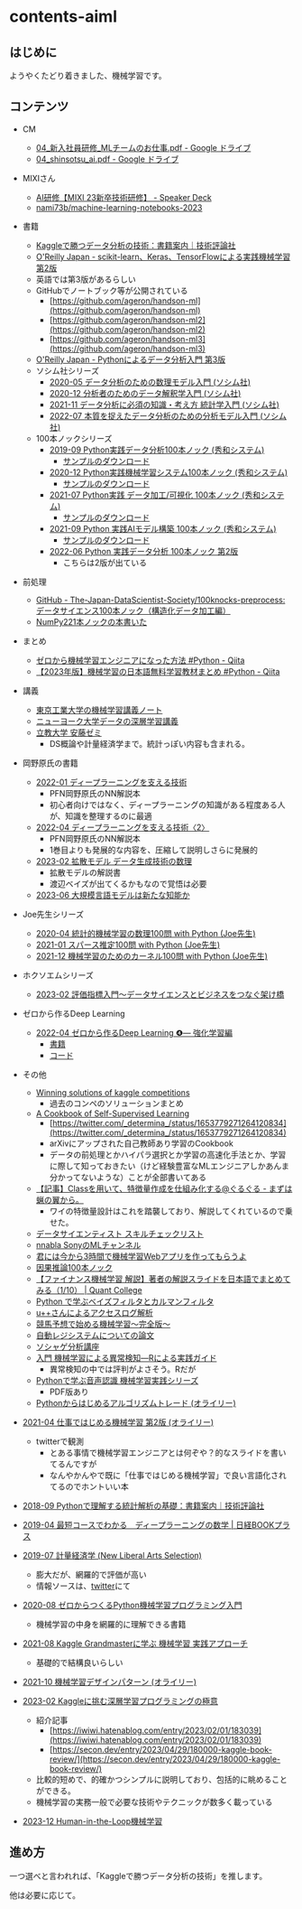 # contents-aiml

## はじめに

ようやくたどり着きました、機械学習です。

## コンテンツ

- CM
    - [04_新入社員研修_MLチームのお仕事.pdf - Google ドライブ](https://drive.google.com/file/d/1H0Pwj9ZNrZ8uvWzrh9LenAAPsvuTNXfR/view)
    - [04_shinsotsu_ai.pdf - Google ドライブ](https://drive.google.com/file/d/13aPBqEKj_sBkR1xaNTHJHUtKaEcsTtKC/view)
- MIXIさん
    - [AI研修【MIXI 23新卒技術研修】 - Speaker Deck](https://speakerdeck.com/mixi_engineers/2023-ai-training)
    - [nami73b/machine-learning-notebooks-2023](https://github.com/nami73b/machine-learning-notebooks-2023)
- 書籍
    - [Kaggleで勝つデータ分析の技術：書籍案内｜技術評論社](https://gihyo.jp/book/2019/978-4-297-10843-4)
    - [O'Reilly Japan - scikit-learn、Keras、TensorFlowによる実践機械学習 第2版](https://www.oreilly.co.jp/books/9784873119281/)
    - 英語では第3版があるらしい
    - GitHubでノートブック等が公開されている
      - [https://github.com/ageron/handson-ml](https://github.com/ageron/handson-ml)
      - [https://github.com/ageron/handson-ml2](https://github.com/ageron/handson-ml2)
      - [https://github.com/ageron/handson-ml3](https://github.com/ageron/handson-ml3)
    - [O'Reilly Japan - Pythonによるデータ分析入門 第3版](https://www.oreilly.co.jp/books/9784814400195/)
    - ソシム社シリーズ
        - [2020-05 データ分析のための数理モデル入門 (ソシム社)](https://www.amazon.co.jp/dp/4802612494)
        - [2020-12 分析者のためのデータ解釈学入門 (ソシム社)](https://www.amazon.co.jp/dp/4802612907)
        - [2021-11 データ分析に必須の知識・考え方 統計学入門 (ソシム社)](https://www.amazon.co.jp/dp/4802613199)
        - [2022-07 本質を捉えたデータ分析のための分析モデル入門 (ソシム社)](https://www.amazon.co.jp/dp/4802613776)
    - 100本ノックシリーズ
        - [2019-09 Python実践データ分析100本ノック (秀和システム)](https://www.amazon.co.jp/dp/4798058750)
            - [サンプルのダウンロード](https://www.shuwasystem.co.jp/support/7980html/5875.html)
        - [2020-12 Python実践機械学習システム100本ノック (秀和システム)](https://www.amazon.co.jp/dp/479806341X)
            - [サンプルのダウンロード](https://www.shuwasystem.co.jp/support/7980html/6341.html)
        - [2021-07 Python実践 データ加工/可視化 100本ノック (秀和システム)](https://www.amazon.co.jp/dp/4798064394)
            - [サンプルのダウンロード](https://www.shuwasystem.co.jp/support/7980html/6439.html)
        - [2021-09 Python 実践AIモデル構築 100本ノック (秀和システム)](https://www.amazon.co.jp/dp/4798064408)
            - [サンプルのダウンロード](https://www.shuwasystem.co.jp/support/7980html/6440.html)
        - [2022-06 Python 実践データ分析 100本ノック 第2版 ](https://www.amazon.co.jp/dp/B0B3LQHK1L)
            - こちらは2版が出ている
- 前処理
    - [GitHub - The-Japan-DataScientist-Society/100knocks-preprocess: データサイエンス100本ノック（構造化データ加工編）](https://github.com/The-Japan-DataScientist-Society/100knocks-preprocess)
    - [NumPy221本ノックの本書いた](https://zenn.dev/koshian2/articles/786253ece74408)
- まとめ
    - [ゼロから機械学習エンジニアになった方法 #Python - Qiita](https://qiita.com/iws_/items/a3de3524726760751f2f)
    - [【2023年版】機械学習の日本語無料学習教材まとめ #Python - Qiita](https://qiita.com/shuto_ishii/items/ff36b82e37d0c4ccc073#numpy)
- 講義
  - [東京工業大学の機械学習講義ノート](https://chokkan.github.io/mlnote/)
  - [ニューヨーク大学データの深層学習講義](https://atcold.github.io/pytorch-Deep-Learning/ja/)
  - [立教大学 安藤ゼミ](https://sites.google.com/site/michihito7ando/lectures)
    - DS概論や計量経済学まで。統計っぽい内容も含まれる。
- 岡野原氏の書籍
  - [2022-01 ディープラーニングを支える技術](https://hillbig.github.io/deeplearning-techbooksplus/)
    - PFN岡野原氏のNN解説本
    - 初心者向けではなく、ディープラーニングの知識がある程度ある人が、知識を整理するのに最適
  - [2022-04 ディープラーニングを支える技術〈2〉](https://www.amazon.co.jp/dp/429712811X)
    - PFN岡野原氏のNN解説本
    - 1巻目よりも発展的な内容を、圧縮して説明しさらに発展的
  - [2023-02 拡散モデル データ生成技術の数理](https://www.amazon.co.jp/dp/400006343X)
    - 拡散モデルの解説書
    - 渡辺ベイズが出てくるかもなので覚悟は必要
  - [2023-06 大規模言語モデルは新たな知能か](https://www.iwanami.co.jp/book/b625941.html)
- Joe先生シリーズ
  - [2020-04 統計的機械学習の数理100問 with Python (Joe先生)](https://www.kyoritsu-pub.co.jp/book/b10003244.html)
  - [2021-01 スパース推定100問 with Python (Joe先生)](https://www.kyoritsu-pub.co.jp/book/b10003298.html)
  - [2021-12 機械学習のためのカーネル100問 with Python (Joe先生)](https://www.kyoritsu-pub.co.jp/book/b10003381.html)
- ホクソエムシリーズ
  - [2023-02 評価指標入門〜データサイエンスとビジネスをつなぐ架け橋](https://www.amazon.co.jp/dp/4297133148)
- ゼロから作るDeep Learning
  - [2022-04 ゼロから作るDeep Learning ❹— 強化学習編](https://www.amazon.co.jp/dp/4873119758)
    - [書籍](https://www.amazon.co.jp/dp/4873119758)
    - [コード](https://github.com/oreilly-japan/deep-learning-from-scratch-4)
- その他
    - [Winning solutions of kaggle competitions](https://www.kaggle.com/code/sudalairajkumar/winning-solutions-of-kaggle-competitions)
        - 過去のコンペのソリューションまとめ
    - [A Cookbook of Self-Supervised Learning](https://arxiv.org/abs/2304.12210)
        - [https://twitter.com/_determina_/status/1653779271264120834](https://twitter.com/_determina_/status/1653779271264120834)
        - arXivにアップされた自己教師あり学習のCookbook
        - データの前処理とかハイパラ選択とか学習の高速化手法とか、学習に際して知っておきたい（けど経験豊富なMLエンジニアしかあんま分かってないような）ことが全部書いてある
    - [【記事】Classを用いて、特徴量作成を仕組み化する@ぐるぐる - まずは蝋の翼から。](https://knknkn.hatenablog.com/entry/2021/06/08/172633)
        - ワイの特徴量設計はこれを踏襲しており、解説してくれているので乗せた。
    - [データサイエンティスト スキルチェックリスト](https://the-japan-datascientist-society.github.io/skills-checklist-viewer/)
    - [nnabla SonyのMLチャンネル](https://www.youtube.com/channel/UCOELxR-yS2EbjBxQ0hx4yBw)
    - [君には今から3時間で機械学習Webアプリを作ってもらうよ](https://zenn.dev/alivelimb/articles/20220528-streamlit-ml-app)
    - [因果推論100本ノック](https://zenn.dev/s1ok69oo/articles/909ca2e858f43c)
    - [【ファイナンス機械学習 解説】著者の解説スライドを日本語でまとめてみる（1/10） | Quant College](https://quantcollege.net/%e3%80%90%e3%83%95%e3%82%a1%e3%82%a4%e3%83%8a%e3%83%b3%e3%82%b9%e6%a9%9f%e6%a2%b0%e5%ad%a6%e7%bf%92%e3%80%91%e8%91%97%e8%80%85%e3%81%ae%e8%ac%9b%e7%be%a9%e3%82%b9%e3%83%a9%e3%82%a4%e3%83%89%e3%82%92)
    - [Python で学ぶベイズフィルタとカルマンフィルタ](https://inzkyk.xyz/kalman_filter/preface/)
    - [u++さんによるアクセスログ解析](https://speakerdeck.com/upura/tutorial-on-access-log-analysis-by-python)
    - [競馬予想で始める機械学習〜完全版〜](https://zenn.dev/dijzpeb/books/848d4d8e47001193f3fb)
    - [自動レジシステムについての論文](https://dl.acm.org/doi/pdf/10.1145/3478086)
    - [ソシャゲ分析講座](https://analytics.hatenadiary.com/entry/20131105/p1)
    - [入門 機械学習による異常検知―Rによる実践ガイド](https://www.amazon.co.jp/dp/4339024910)
        - 異常検知の中では評判がよさそう。Rだが
    - [Pythonで学ぶ音声認識 機械学習実践シリーズ](https://book.impress.co.jp/books/1120101083)
        - PDF版あり
    - [Pythonからはじめるアルゴリズムトレード (オライリー)](https://www.oreilly.co.jp/books/9784873119793)
- [2021-04 仕事ではじめる機械学習 第2版 (オライリー)](https://www.amazon.co.jp/dp/4873119472)
  - twitterで観測
    - とある事情で機械学習エンジニアとは何ぞや？的なスライドを書いてるんですが
    - なんやかんやで既に「仕事ではじめる機械学習」で良い言語化されてるのでホントいい本
- [2018-09 Pythonで理解する統計解析の基礎：書籍案内｜技術評論社](https://gihyo.jp/book/2018/978-4-297-10049-0)

- [2019-04 最短コースでわかる　ディープラーニングの数学 | 日経BOOKプラス](https://bookplus.nikkei.com/atcl/catalog/19/273470/)

- [2019-07 計量経済学 (New Liberal Arts Selection)](https://www.amazon.co.jp/dp/4641053855)
  - 膨大だが、網羅的で評価が高い
  - 情報ソースは、[twitter](https://twitter.com/s1ok69oo/status/1537288232337022977)にて

- [2020-08 ゼロからつくるPython機械学習プログラミング入門](https://www.kspub.co.jp/book/detail/5206126.html)
  - 機械学習の中身を網羅的に理解できる書籍

- [2021-08 Kaggle Grandmasterに学ぶ 機械学習 実践アプローチ](https://www.amazon.co.jp/dp/4839974985)
  - 基礎的で結構良いらしい

- [2021-10 機械学習デザインパターン (オライリー)](https://www.oreilly.co.jp/books/9784873119564/)

- [2023-02 Kaggleに挑む深層学習プログラミングの極意](https://www.amazon.co.jp/dp/4065305136)
  - 紹介記事
    - [https://iwiwi.hatenablog.com/entry/2023/02/01/183039](https://iwiwi.hatenablog.com/entry/2023/02/01/183039)
    - [https://secon.dev/entry/2023/04/29/180000-kaggle-book-review/](https://secon.dev/entry/2023/04/29/180000-kaggle-book-review/)
  - 比較的短めで、的確かつシンプルに説明しており、包括的に眺めることができる。
  - 機械学習の実務一般で必要な技術やテクニックが数多く載っている

- [2023-12 Human-in-the-Loop機械学習](https://www.kyoritsu-pub.co.jp/book/b10039888.html)

## 進め方

一つ選べと言われれば、「Kaggleで勝つデータ分析の技術」を推します。

他は必要に応じて。